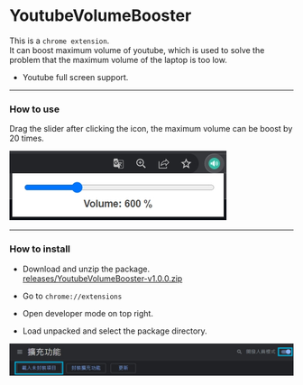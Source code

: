 # YoutubeVolumeBooster  

This is a `chrome extension`.  
It can boost maximum volume of youtube, which is used to solve the problem that the maximum volume of the laptop is too low.  

* Youtube full screen support.  

---  

### How to use  

Drag the slider after clicking the icon, the maximum volume can be boost by 20 times.  

![image](image/1655792589426.jpg)  

---  

### How to install  

* Download and unzip the package.  
[releases/YoutubeVolumeBooster-v1.0.0.zip](https://github.com/fysh711426/YoutubeVolumeBooster/releases)  

* Go to `chrome://extensions`  

* Open developer mode on top right.  

* Load unpacked and select the package directory.  

![image](image/1655794691223.jpg)  
